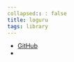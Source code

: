 ```yaml
---
collapsed:: : false
title: loguru
tags: library
---
```


- [GitHub](https://github.com/Delgan/loguru)
-